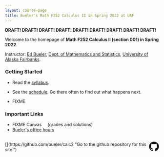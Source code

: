 ```yaml
---
layout: course-page
title: Bueler's Math F252 Calculus II in Spring 2022 at UAF
---
```


**DRAFT! DRAFT! DRAFT! DRAFT! DRAFT! DRAFT! DRAFT! DRAFT! DRAFT!**

Welcome to the homepage of **Math F252 Calculus II (section 001) in Spring 2022**.

Instructor: [Ed Bueler](http://bueler.github.io/), [Dept. of Mathematics and Statistics](http://www.uaf.edu/dms/), [University of Alaska Fairbanks](http://www.uaf.edu/).

### Getting Started

* Read the [syllabus](syllabus.pdf).

* See the [schedule](schedule.pdf).  Go there often to find out what happens next.

* FIXME

### Important Links

* FIXME Canvas &nbsp; &nbsp; (grades and solutions)
* [Bueler's office hours](http://bueler.github.io/OffHrs.htm)

<br>
[<img src="GitHub-Mark-32px.png" align="right">](https://github.com/bueler/calc2 "Go to the github repository for this site.")
